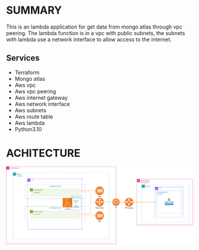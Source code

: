 # SUMMARY
<p> 
    This is an lambda application for get data from mongo atlas through vpc peering.
    The lambda function is in a vpc with public subnets, the subnets with lambda use a network interface to allow  access to the internet.
</p>

## Services
* Terraform
* Mongo atlas
* Aws vpc
* Aws vpc peering
* Aws internet gateway
* Aws network interface
* Aws subnets
* Aws route table
* Aws lambda
* Python3.10

# ACHITECTURE

<img src="https://raw.githubusercontent.com/Jardielson-s/get_mongo_atlas_data/ef05bd69f72ce34cbff2aa229f22c31340fe973a/images/lambda-function-mongo-atlas.drawio.svg"/>
